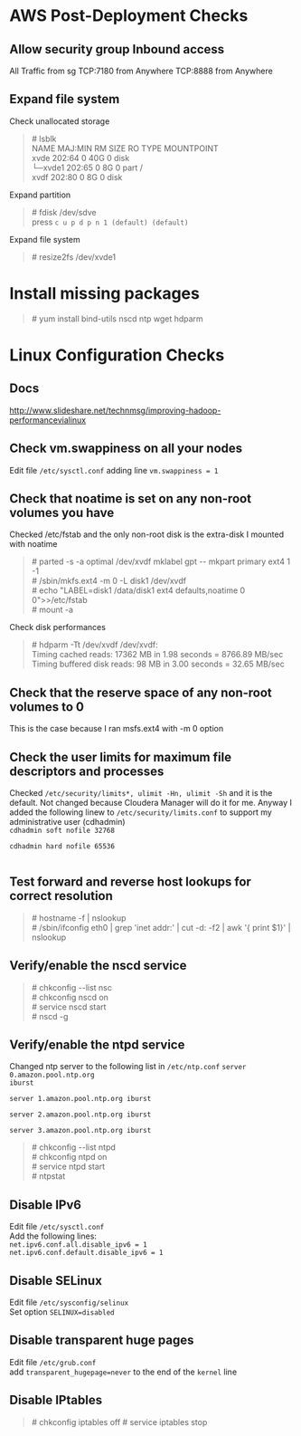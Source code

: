 # AWS Post-Deployment Checks
## Allow security group Inbound access 
All Traffic from sg
TCP:7180 from Anywhere
TCP:8888 from Anywhere

## Expand file system
Check unallocated storage
> \# lsblk  
NAME    MAJ:MIN RM SIZE RO TYPE MOUNTPOINT  
xvde    202:64   0  40G  0 disk  
└─xvde1 202:65   0   8G  0 part /  
xvdf    202:80   0   8G  0 disk  

Expand partition
>\# fdisk /dev/sdve  
press <code>c u p d p n 1 (default) (default)</code>  

Expand file system
> \# resize2fs /dev/xvde1

# Install missing packages
> \# yum install bind-utils nscd ntp wget hdparm

# Linux Configuration Checks
## Docs
http://www.slideshare.net/technmsg/improving-hadoop-performancevialinux

## Check vm.swappiness on all your nodes
Edit file <code>/etc/sysctl.conf</code> adding line <code>vm.swappiness = 1</code>

## Check that noatime is set on any non-root volumes you have
Checked /etc/fstab and the only non-root disk is the extra-disk I mounted with noatime
>\# parted -s -a optimal /dev/xvdf mklabel gpt -- mkpart primary ext4 1 -1  
\# /sbin/mkfs.ext4 -m 0 -L disk1 /dev/xvdf  
\# echo "LABEL=disk1      /data/disk1  ext4  defaults,noatime  0 0">>/etc/fstab  
\# mount -a
  
Check disk performances  
>\# hdparm -Tt /dev/xvdf
> /dev/xvdf:  
> Timing cached reads:   17362 MB in  1.98 seconds = 8766.89 MB/sec  
> Timing buffered disk reads:  98 MB in  3.00 seconds =  32.65 MB/sec

## Check that the reserve space of any non-root volumes to 0
This is the case because I ran msfs.ext4 with -m 0 option

## Check the user limits for maximum file descriptors and processes
Checked <code>/etc/security/limits*, ulimit -Hn, ulimit -Sh</code> and it is the default. Not changed because Cloudera Manager will do it for me.
Anyway I added the following linew to <code>/etc/security/limits.conf</code> to support my administrative user (cdhadmin)  
<code>cdhadmin soft nofile 32768  
cdhadmin hard nofile 65536  
</code>

## Test forward and reverse host lookups for correct resolution
>\# hostname -f | nslookup  
\# /sbin/ifconfig eth0 | grep 'inet addr:' | cut -d: -f2 | awk '{ print $1}' | nslookup

## Verify/enable the nscd service
>\# chkconfig --list nsc  
\# chkconfig nscd on  
\# service nscd start  
\# nscd -g  

## Verify/enable the ntpd service
Changed ntp server to the following list in <code>/etc/ntp.conf</code>
<code>server 0.amazon.pool.ntp.org iburst  
server 1.amazon.pool.ntp.org iburst  
server 2.amazon.pool.ntp.org iburst  
server 3.amazon.pool.ntp.org iburst
</code>  
>\# chkconfig --list ntpd  
\# chkconfig ntpd on  
\# service ntpd start  
\# ntpstat

## Disable IPv6
Edit file <code>/etc/sysctl.conf</code>  
Add the following lines:  
<code>net.ipv6.conf.all.disable_ipv6 = 1</code>  
<code>net.ipv6.conf.default.disable_ipv6 = 1</code>

## Disable SELinux
Edit file <code>/etc/sysconfig/selinux</code>  
Set option <code>SELINUX=disabled</code>

## Disable transparent huge pages
Edit file <code>/etc/grub.conf</code>  
add <code>transparent_hugepage=never</code> to the end of the <code>kernel</code> line

## Disable IPtables
>\# chkconfig iptables off
\# service iptables stop